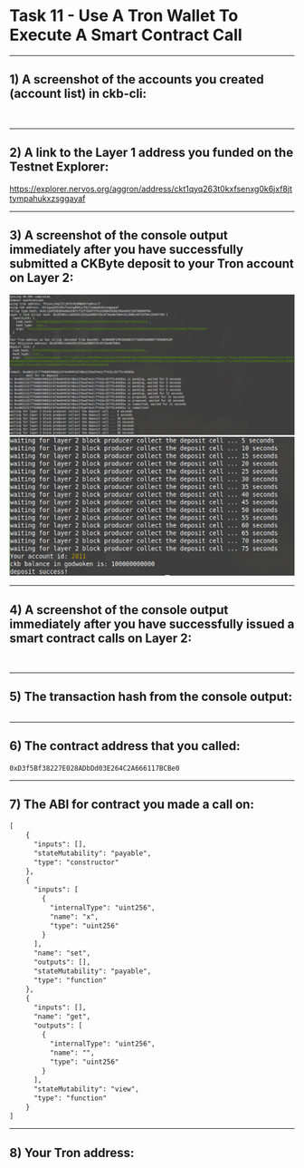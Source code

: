 # Task 11 -  Use A Tron Wallet To Execute A Smart Contract Call
---
## 1) A screenshot of the accounts you created (account list) in ckb-cli:
![]()

---
## 2) A link to the Layer 1 address you funded on the Testnet Explorer:
https://explorer.nervos.org/aggron/address/ckt1qyq263t0kxfsenxg0k6jxf8jttympahukxzsggayaf

---
## 3) A screenshot of the console output immediately after you have successfully submitted a CKByte deposit to your Tron account on Layer 2:
![deposit](./trondeposit1.png)
![deposit2](./trondeposit2.png)

---
## 4) A screenshot of the console output immediately after you have successfully issued a smart contract calls on Layer 2:
![]()

---
## 5) The transaction hash from the console output:
```

```
---
## 6) The contract address that you called:
```
0xD3f5Bf38227E028ADbDd03E264C2A666117BCBe0
```
---
## 7) The ABI for contract you made a call on:
```
[
    {
      "inputs": [],
      "stateMutability": "payable",
      "type": "constructor"
    },
    {
      "inputs": [
        {
          "internalType": "uint256",
          "name": "x",
          "type": "uint256"
        }
      ],
      "name": "set",
      "outputs": [],
      "stateMutability": "payable",
      "type": "function"
    },
    {
      "inputs": [],
      "name": "get",
      "outputs": [
        {
          "internalType": "uint256",
          "name": "",
          "type": "uint256"
        }
      ],
      "stateMutability": "view",
      "type": "function"
    }
]
```
---
## 8) Your Tron address:
```

```
